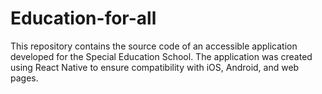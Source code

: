 # Education-for-all
This repository contains the source code of an accessible application developed for the Special Education School. The application was created using React Native to ensure compatibility with iOS, Android, and web pages.

